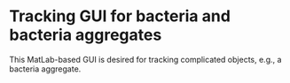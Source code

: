 # Tracking GUI for bacteria and bacteria aggregates
This MatLab-based GUI is desired for tracking complicated objects, e.g., a bacteria aggregate.
